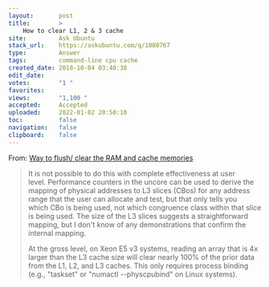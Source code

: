 ```yaml
---
layout:       post
title:        >
    How to clear L1, 2 & 3 cache
site:         Ask Ubuntu
stack_url:    https://askubuntu.com/q/1080767
type:         Answer
tags:         command-line cpu cache
created_date: 2018-10-04 03:40:38
edit_date:    
votes:        "1 "
favorites:    
views:        "1,100 "
accepted:     Accepted
uploaded:     2022-01-02 20:50:10
toc:          false
navigation:   false
clipboard:    false
---
```


From: [Way to flush/ clear the RAM and cache memories][1]

> It is not possible to do this with complete effectiveness at user  
> level.  Performance counters in the uncore can be used to derive the  
> mapping of physical addresses to L3 slices (CBos) for any address  
> range that the user can allocate and test, but that only tells you  
> which CBo is being used, not which congruence class within that slice  
> is being used.   The size of the L3 slices suggests a straightforward  
> mapping, but I don't know of any demonstrations that confirm the  
> internal mapping.  
>   
> At the gross level, on Xeon E5 v3 systems, reading an array that is 4x  
> larger than the L3 cache size will clear nearly 100% of the prior data  
> from the L1, L2, and L3 caches.  This only requires process binding  
> (e.g., "taskset" or "numactl --physcpubind" on Linux systems).  


  [1]: https://software.intel.com/en-us/forums/software-tuning-performance-optimization-platform-monitoring/topic/744272
